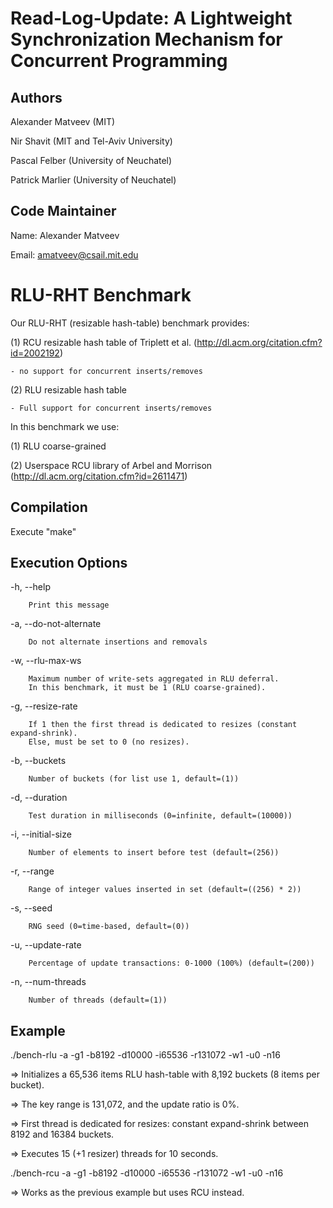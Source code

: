 
Read-Log-Update: A Lightweight Synchronization Mechanism for Concurrent Programming
===================================================================================

Authors
-------
Alexander Matveev (MIT)

Nir Shavit (MIT and Tel-Aviv University)

Pascal Felber (University of Neuchatel)

Patrick Marlier (University of Neuchatel)

Code Maintainer
-----------------
Name:  Alexander Matveev

Email: amatveev@csail.mit.edu

RLU-RHT Benchmark
=================
Our RLU-RHT (resizable hash-table) benchmark provides:

(1) RCU resizable hash table of Triplett et al. (http://dl.acm.org/citation.cfm?id=2002192)
    
	- no support for concurrent inserts/removes

(2) RLU resizable hash table
    
	- Full support for concurrent inserts/removes

In this benchmark we use:

(1) RLU coarse-grained

(2) Userspace RCU library of Arbel and Morrison (http://dl.acm.org/citation.cfm?id=2611471)

Compilation
-----------
Execute "make"

Execution Options
-----------------
  -h, --help
        
        Print this message

  -a, --do-not-alternate
	    
        Do not alternate insertions and removals

  -w, --rlu-max-ws
	    
        Maximum number of write-sets aggregated in RLU deferral.
        In this benchmark, it must be 1 (RLU coarse-grained).

  -g, --resize-rate
        
        If 1 then the first thread is dedicated to resizes (constant expand-shrink).
        Else, must be set to 0 (no resizes).

  -b, --buckets
        
        Number of buckets (for list use 1, default=(1))

  -d, --duration <int>
        
        Test duration in milliseconds (0=infinite, default=(10000))

  -i, --initial-size <int>
        
        Number of elements to insert before test (default=(256))

  -r, --range <int>
        
        Range of integer values inserted in set (default=((256) * 2))

  -s, --seed <int>
        
        RNG seed (0=time-based, default=(0))

  -u, --update-rate <int>
        
        Percentage of update transactions: 0-1000 (100%) (default=(200))

  -n, --num-threads <int>
	    
        Number of threads (default=(1))

Example
-------
./bench-rlu -a -g1 -b8192 -d10000 -i65536 -r131072 -w1 -u0 -n16

  => Initializes a 65,536 items RLU hash-table with 8,192 buckets (8 items per bucket).

  => The key range is 131,072, and the update ratio is 0%.

  => First thread is dedicated for resizes: constant expand-shrink between 8192 and 16384 buckets.

  => Executes 15 (+1 resizer) threads for 10 seconds.
 
./bench-rcu -a -g1 -b8192 -d10000 -i65536 -r131072 -w1 -u0 -n16

  => Works as the previous example but uses RCU instead.


